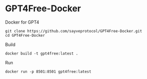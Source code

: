 # GPT4Free-Docker
Docker for GPT4
```
git clone https://github.com/sayveprotocol/GPT4Free-Docker.git
cd GPT4Free-Docker
```
Build
```
docker build -t gpt4free:latest .
```
Run
```
docker run -p 8501:8501 gpt4free:latest
```
